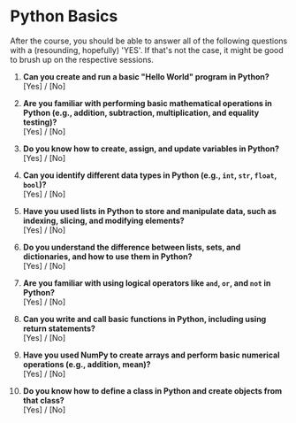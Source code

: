 # Python Basics

After the course, you should be able to answer all of the following questions with a (resounding, hopefully) 'YES'.
If that's not the case, it might be good to brush up on the respective sessions.

1. **Can you create and run a basic "Hello World" program in Python?**  
   [Yes] / [No]

2. **Are you familiar with performing basic mathematical operations in Python (e.g., addition, subtraction, multiplication, and equality testing)?**  
   [Yes] / [No]

3. **Do you know how to create, assign, and update variables in Python?**  
   [Yes] / [No]

4. **Can you identify different data types in Python (e.g., `int`, `str`, `float`, `bool`)?**  
   [Yes] / [No]

5. **Have you used lists in Python to store and manipulate data, such as indexing, slicing, and modifying elements?**  
   [Yes] / [No]

6. **Do you understand the difference between lists, sets, and dictionaries, and how to use them in Python?**  
   [Yes] / [No]

7. **Are you familiar with using logical operators like `and`, `or`, and `not` in Python?**  
   [Yes] / [No]

8. **Can you write and call basic functions in Python, including using return statements?**  
   [Yes] / [No]


9. **Have you used NumPy to create arrays and perform basic numerical operations (e.g., addition, mean)?**  
   [Yes] / [No]

10. **Do you know how to define a class in Python and create objects from that class?**  
   [Yes] / [No]


